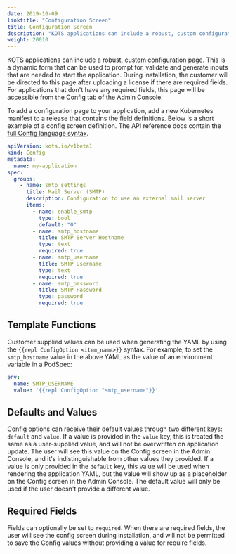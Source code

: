 ```yaml
---
date: 2019-10-09
linktitle: "Configuration Screen"
title: Configuration Screen
description: "KOTS applications can include a robust, custom configuration page. This is a dynamic form that can be used to prompt for, validate and generate inputs that are needed to start the application. During installation, the customer will be directed to this page after uploading a license if there are required fields. For applications that don't have any required fields, this page will be accessible from the Config tab of the Admin Console."
weight: 20010
---
```


KOTS applications can include a robust, custom configuration page. 
This is a dynamic form that can be used to prompt for, validate and generate inputs that are needed to start the application. During installation, the customer will be directed to this page after uploading a license if there are required fields. 
For applications that don't have any required fields, this page will be accessible from the Config tab of the Admin Console.

To add a configuration page to your application, add a new Kubernetes manifest to a release that contains the field definitions. Below is a short example of a config screen definition. 
The API reference docs contain the [full Config language syntax](/reference/v1beta1/config/).

```yaml
apiVersion: kots.io/v1beta1
kind: Config
metadata:
  name: my-application
spec:
  groups:
    - name: smtp_settings
      title: Mail Server (SMTP)
      description: Configuration to use an external mail server
      items:
        - name: enable_smtp
          type: bool
          default: "0"
        - name: smtp_hostname
          title: SMTP Server Hostname
          type: text
          required: true
        - name: smtp_username
          title: SMTP Username
          type: text
          required: true
        - name: smtp_password
          title: SMTP Password
          type: password
          required: true
```

## Template Functions
Customer supplied values can be used when generating the YAML by using the `{{repl ConfigOption <item_name>}}` syntax. 
For example, to set the `smtp_hostname` value in the above YAML as the value of an environment variable in a PodSpec:

```yaml
env:
  name: SMTP_USERNAME
  value: '{{repl ConfigOption "smtp_username"}}'
```

## Defaults and Values
Config options can receive their default values through two different keys: `default` and `value`. 
If a value is provided in the `value` key, this is treated the same as a user-supplied value, and will not be overwritten on application update. 
The user will see this value on the Config screen in the Admin Console, and it's indistinguishable from other values they provided. 
If a value is only provided in the `default` key, this value will be used when rendering the application YAML, but the value will show up as a placeholder on the Config screen in the Admin Console. 
The default value will only be used if the user doesn't provide a different value.

## Required Fields
Fields can optionally be set to `required`. 
When there are required fields, the user will see the config screen during installation, and will not be permitted to save the Config values without providing a value for require fields.
